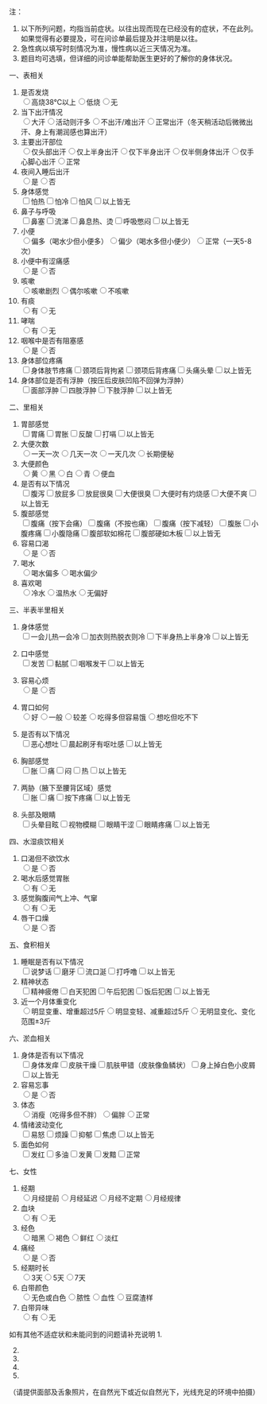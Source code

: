 注：
1.	以下所列问题，均指当前症状。以往出现而现在已经没有的症状，不在此列。如果觉得有必要提及，可在问诊单最后提及并注明是以往。
2.	急性病以填写时刻情况为准，慢性病以近三天情况为准。
3.	题目均可选填，但详细的问诊单能帮助医生更好的了解你的身体状况。

一、表相关
1.	是否发烧
<br><label><input name="是否发烧" type="radio" value="高烧38℃以上" />高烧38℃以上</label><label><input name="是否发烧" type="radio" value="低烧" />低烧</label><label><input name="是否发烧" type="radio" value="无" />无</label><br>
2.	当下出汗情况
<br><label><input name="当下出汗情况" type="radio" value="大汗" />大汗</label><label><input name="当下出汗情况" type="radio" value="活动则汗多" />活动则汗多</label><label><input name="当下出汗情况" type="radio" value="不出汗/难出汗" />不出汗/难出汗</label><label><input name="当下出汗情况" type="radio" value="正常出汗（冬天稍活动后微微出汗、身上有潮润感也算出汗）" />正常出汗（冬天稍活动后微微出汗、身上有潮润感也算出汗）</label><br>
3.	主要出汗部位
<br><label><input name="主要出汗部位" type="radio" value="仅头部出汗" />仅头部出汗</label><label><input name="主要出汗部位" type="radio" value="仅上半身出汗" />仅上半身出汗</label><label><input name="主要出汗部位" type="radio" value="仅下半身出汗" />仅下半身出汗</label><label><input name="主要出汗部位" type="radio" value="仅半侧身体出汗" />仅半侧身体出汗</label><label><input name="主要出汗部位" type="radio" value="仅手心脚心出汗" />仅手心脚心出汗</label><label><input name="主要出汗部位" type="radio" value="正常" />正常</label><br>
4.	夜间入睡后出汗
<br><label><input name="夜间入睡后出汗" type="radio" value="是" />是</label><label><input name="夜间入睡后出汗" type="radio" value="否" />否</label><br>
5.	身体感觉 
<br><label><input name="身体感觉 " type="checkbox" value="怕热" />怕热</label><label><input name="身体感觉 " type="checkbox" value="怕冷" />怕冷</label><label><input name="身体感觉 " type="checkbox" value="怕风" />怕风</label><label><input name="身体感觉 " type="checkbox" value="以上皆无" />以上皆无</label><br>
6.	鼻子与呼吸
<br><label><input name="鼻子与呼吸" type="checkbox" value="鼻塞" />鼻塞</label><label><input name="鼻子与呼吸" type="checkbox" value="流涕" />流涕</label><label><input name="鼻子与呼吸" type="checkbox" value="鼻息热、烫" />鼻息热、烫</label><label><input name="鼻子与呼吸" type="checkbox" value="呼吸憋闷" />呼吸憋闷</label><label><input name="鼻子与呼吸" type="checkbox" value="以上皆无" />以上皆无</label><br>
7.	小便
<br><label><input name="小便" type="radio" value="偏多（喝水少但小便多）" />偏多（喝水少但小便多）</label><label><input name="小便" type="radio" value="偏少（喝水多但小便少）" />偏少（喝水多但小便少）</label><label><input name="小便" type="radio" value="正常（一天5-8次）" />正常（一天5-8次）</label><br>
8.	小便中有涩痛感
<br><label><input name="小便中有涩痛感" type="radio" value="是" />是</label><label><input name="小便中有涩痛感" type="radio" value="否" />否</label><br>
9.	咳嗽
<br><label><input name="咳嗽" type="radio" value="咳嗽剧烈" />咳嗽剧烈</label><label><input name="咳嗽" type="radio" value="偶尔咳嗽" />偶尔咳嗽</label><label><input name="咳嗽" type="radio" value="不咳嗽" />不咳嗽</label><br>
10.	有痰
<br><label><input name="有痰" type="radio" value="有" />有</label><label><input name="有痰" type="radio" value="无" />无</label><br>
11.	哮喘
<br><label><input name="哮喘" type="radio" value="有" />有</label><label><input name="哮喘" type="radio" value="无" />无</label><br>
12.	咽喉中是否有阻塞感
<br><label><input name="咽喉中是否有阻塞感" type="radio" value="是" />是</label><label><input name="咽喉中是否有阻塞感" type="radio" value="否" />否</label><br>
13.	身体部位疼痛
<br><label><input name="身体部位疼痛" type="checkbox" value="身体肢节疼痛" />身体肢节疼痛</label><label><input name="身体部位疼痛" type="checkbox" value="颈项后背拘紧" />颈项后背拘紧</label><label><input name="身体部位疼痛" type="checkbox" value="颈项后背疼痛" />颈项后背疼痛</label><label><input name="身体部位疼痛" type="checkbox" value="头痛头晕" />头痛头晕</label><label><input name="身体部位疼痛" type="checkbox" value="以上皆无" />以上皆无</label><br>
14.	身体部位是否有浮肿（按压后皮肤凹陷不回弹为浮肿）
<br><label><input name="身体部位是否有浮肿（按压后皮肤凹陷不回弹为浮肿）" type="checkbox" value="面部浮肿" />面部浮肿</label><label><input name="身体部位是否有浮肿（按压后皮肤凹陷不回弹为浮肿）" type="checkbox" value="四肢浮肿" />四肢浮肿</label><label><input name="身体部位是否有浮肿（按压后皮肤凹陷不回弹为浮肿）" type="checkbox" value="下肢浮肿" />下肢浮肿</label><label><input name="身体部位是否有浮肿（按压后皮肤凹陷不回弹为浮肿）" type="checkbox" value="以上皆无" />以上皆无</label><br>

二、里相关
1.	胃部感觉
<br><label><input name="胃部感觉" type="checkbox" value="胃痛" />胃痛</label><label><input name="胃部感觉" type="checkbox" value="胃胀" />胃胀</label><label><input name="胃部感觉" type="checkbox" value="反酸" />反酸</label><label><input name="胃部感觉" type="checkbox" value="打嗝" />打嗝</label><label><input name="胃部感觉" type="checkbox" value="以上皆无" />以上皆无</label><br>
2.	大便次数
<br><label><input name="大便次数" type="radio" value="一天一次" />一天一次</label><label><input name="大便次数" type="radio" value="几天一次" />几天一次</label><label><input name="大便次数" type="radio" value="一天几次" />一天几次</label><label><input name="大便次数" type="radio" value="长期便秘" />长期便秘</label><br>
3.	大便颜色
<br><label><input name="大便颜色" type="radio" value="黄" />黄</label><label><input name="大便颜色" type="radio" value="黑" />黑</label><label><input name="大便颜色" type="radio" value="白" />白</label><label><input name="大便颜色" type="radio" value="青" />青</label><label><input name="大便颜色" type="radio" value="便血" />便血</label><br>
4.	是否有以下情况
<br><label><input name="是否有以下情况" type="checkbox" value="腹泻" />腹泻</label><label><input name="是否有以下情况" type="checkbox" value="放屁多" />放屁多</label><label><input name="是否有以下情况" type="checkbox" value="放屁很臭" />放屁很臭</label><label><input name="是否有以下情况" type="checkbox" value="大便很臭" />大便很臭</label><label><input name="是否有以下情况" type="checkbox" value="大便时有灼烧感" />大便时有灼烧感</label><label><input name="是否有以下情况" type="checkbox" value="大便不爽" />大便不爽</label><label><input name="是否有以下情况" type="checkbox" value="以上皆无" />以上皆无</label><br>
5.	腹部感觉
<br><label><input name="腹部感觉" type="checkbox" value="腹痛（按下会痛）" />腹痛（按下会痛）</label><label><input name="腹部感觉" type="checkbox" value="腹痛（不按也痛）" />腹痛（不按也痛）</label><label><input name="腹部感觉" type="checkbox" value="腹痛（按下减轻）" />腹痛（按下减轻）</label><label><input name="腹部感觉" type="checkbox" value="腹胀" />腹胀</label><label><input name="腹部感觉" type="checkbox" value="小腹疼痛" />小腹疼痛</label><label><input name="腹部感觉" type="checkbox" value="小腹隐痛" />小腹隐痛</label><label><input name="腹部感觉" type="checkbox" value="腹部软如棉花" />腹部软如棉花</label><label><input name="腹部感觉" type="checkbox" value="腹部硬如木板" />腹部硬如木板</label><label><input name="腹部感觉" type="checkbox" value="以上皆无" />以上皆无</label><br>
6.	容易口渴
<br><label><input name="容易口渴" type="radio" value="是" />是</label><label><input name="容易口渴" type="radio" value="否" />否</label><br>
7.	喝水
<br><label><input name="喝水" type="radio" value="喝水偏多" />喝水偏多</label><label><input name="喝水" type="radio" value="喝水偏少" />喝水偏少</label><br>
8.	喜欢喝
<br><label><input name="喜欢喝" type="radio" value="冷水" />冷水</label><label><input name="喜欢喝" type="radio" value="温热水" />温热水</label><label><input name="喜欢喝" type="radio" value="无偏好" />无偏好</label><br>

三、半表半里相关
1.	身体感觉
<br><label><input name="身体感觉" type="checkbox" value="一会儿热一会冷" />一会儿热一会冷</label><label><input name="身体感觉" type="checkbox" value="加衣则热脱衣则冷" />加衣则热脱衣则冷</label><label><input name="身体感觉" type="checkbox" value="下半身热上半身冷" />下半身热上半身冷</label><label><input name="身体感觉" type="checkbox" value="以上皆无" />以上皆无</label><br>
2.	口中感觉
<br><label><input name="口中感觉" type="checkbox" value="发苦" />发苦</label><label><input name="口中感觉" type="checkbox" value="黏腻" />黏腻</label><label><input name="口中感觉" type="checkbox" value="咽喉发干" />咽喉发干</label><label><input name="口中感觉" type="checkbox" value="以上皆无" />以上皆无</label><br>
3.	容易心烦
<br><label><input name="容易心烦" type="radio" value="是" />是</label><label><input name="容易心烦" type="radio" value="否" />否</label><br>
4.	胃口如何
<br><label><input name="胃口如何" type="radio" value="好" />好</label><label><input name="胃口如何" type="radio" value="一般" />一般</label><label><input name="胃口如何" type="radio" value="较差" />较差</label><label><input name="胃口如何" type="radio" value="吃得多但容易饿" />吃得多但容易饿</label><label><input name="胃口如何" type="radio" value="想吃但吃不下" />想吃但吃不下</label><br>
5.	是否有以下情况
<br><label><input name="是否有以下情况" type="checkbox" value="恶心想吐" />恶心想吐</label><label><input name="是否有以下情况" type="checkbox" value="晨起刷牙有呕吐感" />晨起刷牙有呕吐感</label><label><input name="是否有以下情况" type="checkbox" value="以上皆无" />以上皆无</label><br>

6.	胸部感觉
<br><label><input name="胸部感觉" type="checkbox" value="胀" />胀</label><label><input name="胸部感觉" type="checkbox" value="痛" />痛</label><label><input name="胸部感觉" type="checkbox" value="闷" />闷</label><label><input name="胸部感觉" type="checkbox" value="热" />热</label><label><input name="胸部感觉" type="checkbox" value="以上皆无" />以上皆无</label><br>
7.	两胁（腋下至腰背区域）感觉
<br><label><input name="两胁（腋下至腰背区域）感觉" type="checkbox" value="胀" />胀</label><label><input name="两胁（腋下至腰背区域）感觉" type="checkbox" value="痛" />痛</label><label><input name="两胁（腋下至腰背区域）感觉" type="checkbox" value="按下疼痛" />按下疼痛</label><label><input name="两胁（腋下至腰背区域）感觉" type="checkbox" value="以上皆无" />以上皆无</label><br>
8.	头部及眼睛
<br><label><input name="头部及眼睛" type="checkbox" value="头晕目眩" />头晕目眩</label><label><input name="头部及眼睛" type="checkbox" value="视物模糊" />视物模糊</label><label><input name="头部及眼睛" type="checkbox" value="眼睛干涩" />眼睛干涩</label><label><input name="头部及眼睛" type="checkbox" value="眼睛疼痛" />眼睛疼痛</label><label><input name="头部及眼睛" type="checkbox" value="以上皆无" />以上皆无</label><br>

四、水湿痰饮相关
1.	口渴但不欲饮水
<br><label><input name="口渴但不欲饮水" type="radio" value="是" />是</label><label><input name="口渴但不欲饮水" type="radio" value="否" />否</label><br>
2.	喝水后感觉胃胀
<br><label><input name="喝水后感觉胃胀" type="radio" value="有" />有</label><label><input name="喝水后感觉胃胀" type="radio" value="无" />无</label><br>
3.	感觉胸腹间气上冲、气窜
<br><label><input name="感觉胸腹间气上冲、气窜" type="radio" value="有" />有</label><label><input name="感觉胸腹间气上冲、气窜" type="radio" value="无" />无</label><br>
4.	唇干口燥
<br><label><input name="唇干口燥" type="radio" value="是" />是</label><label><input name="唇干口燥" type="radio" value="否" />否</label><br>

五、食积相关
1.	睡眠是否有以下情况
<br><label><input name="睡眠是否有以下情况" type="checkbox" value="说梦话" />说梦话</label><label><input name="睡眠是否有以下情况" type="checkbox" value="磨牙" />磨牙</label><label><input name="睡眠是否有以下情况" type="checkbox" value="流口涎" />流口涎</label><label><input name="睡眠是否有以下情况" type="checkbox" value="打呼噜" />打呼噜</label><label><input name="睡眠是否有以下情况" type="checkbox" value="以上皆无" />以上皆无</label><br>
2.	精神状态
<br><label><input name="精神状态" type="checkbox" value="精神疲倦" />精神疲倦</label><label><input name="精神状态" type="checkbox" value="白天犯困" />白天犯困</label><label><input name="精神状态" type="checkbox" value="午后犯困" />午后犯困</label><label><input name="精神状态" type="checkbox" value="饭后犯困" />饭后犯困</label><label><input name="精神状态" type="checkbox" value="以上皆无" />以上皆无</label><br>
3.	近一个月体重变化
<br><label><input name="近一个月体重变化" type="radio" value="明显变重、增重超过5斤" />明显变重、增重超过5斤</label><label><input name="近一个月体重变化" type="radio" value="明显变轻、减重超过5斤" />明显变轻、减重超过5斤</label><label><input name="近一个月体重变化" type="radio" value="无明显变化、变化范围±3斤" />无明显变化、变化范围±3斤</label><br>

六、淤血相关
1.	身体是否有以下情况
<br><label><input name="身体是否有以下情况" type="checkbox" value="身体发痒" />身体发痒</label><label><input name="身体是否有以下情况" type="checkbox" value="皮肤干燥" />皮肤干燥</label><label><input name="身体是否有以下情况" type="checkbox" value="肌肤甲错（皮肤像鱼鳞状）" />肌肤甲错（皮肤像鱼鳞状）</label><label><input name="身体是否有以下情况" type="checkbox" value="身上掉白色小皮屑" />身上掉白色小皮屑</label><label><input name="身体是否有以下情况" type="checkbox" value="以上皆无" />以上皆无</label><br>
2.	容易忘事
<br><label><input name="容易忘事" type="radio" value="是" />是</label><label><input name="容易忘事" type="radio" value="否" />否</label><br>
3.	体态
<br><label><input name="体态" type="radio" value="消瘦（吃得多但不胖）" />消瘦（吃得多但不胖）</label><label><input name="体态" type="radio" value="偏胖" />偏胖</label><label><input name="体态" type="radio" value="正常" />正常</label><br>
4.	情绪波动变化
<br><label><input name="情绪波动变化" type="checkbox" value="易怒" />易怒</label><label><input name="情绪波动变化" type="checkbox" value="烦躁" />烦躁</label><label><input name="情绪波动变化" type="checkbox" value="抑郁" />抑郁</label><label><input name="情绪波动变化" type="checkbox" value="焦虑" />焦虑</label><label><input name="情绪波动变化" type="checkbox" value="以上皆无" />以上皆无</label><br>
5.	面色如何
<br><label><input name="面色如何" type="checkbox" value="发红" />发红</label><label><input name="面色如何" type="checkbox" value="多油" />多油</label><label><input name="面色如何" type="checkbox" value="发黄" />发黄</label><label><input name="面色如何" type="checkbox" value="发黯" />发黯</label><label><input name="面色如何" type="checkbox" value="正常" />正常</label><br>

七、女性
1.	经期
<br><label><input name="经期" type="radio" value="月经提前" />月经提前</label><label><input name="经期" type="radio" value="月经延迟" />月经延迟</label><label><input name="经期" type="radio" value="月经不定期" />月经不定期</label><label><input name="经期" type="radio" value="月经规律" />月经规律</label><br>
2.	血块
<br><label><input name="血块" type="radio" value="有" />有</label><label><input name="血块" type="radio" value="无" />无</label><br>
3.	经色
<br><label><input name="经色" type="radio" value="暗黑" />暗黑</label><label><input name="经色" type="radio" value="褐色" />褐色</label><label><input name="经色" type="radio" value="鲜红" />鲜红</label><label><input name="经色" type="radio" value="淡红" />淡红</label><br>
4.	痛经
<br><label><input name="痛经" type="radio" value="是" />是</label><label><input name="痛经" type="radio" value="否" />否</label><br>
5.	经期时长
<br><label><input name="经期时长" type="radio" value="3天" />3天</label><label><input name="经期时长" type="radio" value="5天" />5天</label><label><input name="经期时长" type="radio" value="7天" />7天</label><br>
6.	白带颜色
<br><label><input name="白带颜色" type="radio" value="无色或白色" />无色或白色</label><label><input name="白带颜色" type="radio" value="脓性" />脓性</label><label><input name="白带颜色" type="radio" value="血性" />血性</label><label><input name="白带颜色" type="radio" value="豆腐渣样" />豆腐渣样</label><br>
7.	白带异味
<br><label><input name="白带异味" type="radio" value="有" />有</label><label><input name="白带异味" type="radio" value="无" />无</label><br>

如有其他不适症状和未能问到的问题请补充说明
1.	

2.	

3.	

4.	

5.	


（请提供面部及舌象照片，在自然光下或近似自然光下，光线充足的环境中拍摄）
